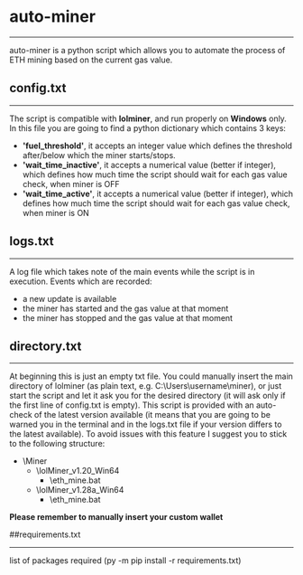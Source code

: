 # **auto-miner**
***
auto-miner is a python script which allows you to automate the process of ETH mining based on the current gas value.

## config.txt
***
The script is compatible with **lolminer**, and run properly on **Windows** only.
In this file you are going to find a python dictionary which contains 3 keys:

- **'fuel_threshold'**, it accepts an integer value which defines the threshold after/below which the miner starts/stops.
- **'wait_time_inactive'**, it accepts a numerical value (better if integer), which defines how much time the script should wait for each gas value check, when miner is OFF
- **'wait_time_active'**, it accepts a numerical value (better if integer), which defines how much time the script should wait for each gas value check, when miner is ON

## logs.txt
***
A log file which takes note of the main events while the script is in execution.
Events which are recorded:
- a new update is available
- the miner has started and the gas value at that moment
- the miner has stopped and the gas value at that moment

## directory.txt
***
At beginning this is just an empty txt file. You could manually insert the main directory of lolminer (as plain text, e.g. C:\Users\username\miner), or just start the script and let it ask you for the desired directory (it will ask only if the first line of config.txt is empty).
This script is provided with an auto-check of the latest version available (it means that you are going to be warned you in the terminal and in the logs.txt file if your version differs to the latest available).
To avoid issues with this feature I suggest you to stick to the following structure:

- \Miner
    - \lolMiner_v1.20_Win64
        - \eth_mine.bat
    - \lolMiner_v1.28a_Win64
        - \eth_mine.bat

**Please remember to manually insert your custom wallet**

##requirements.txt
***
list of packages required (py -m pip install -r requirements.txt)